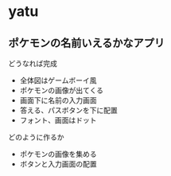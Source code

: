 # yatu
## ポケモンの名前いえるかなアプリ
どうなれば完成
  - 全体図はゲームボーイ風
  - ポケモンの画像が出てくる
  - 画面下に名前の入力画面
  - 答える、パスボタンを下に配置
  - フォント、画面はドット

どのように作るか
  - ポケモンの画像を集める
  - ボタンと入力画面の配置
